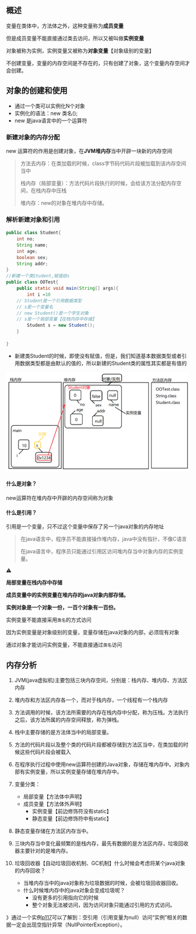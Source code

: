 ##  概述

变量在类体中，方法体之外，这种变量称为**成员变量**

但是成员变量不能直接通过类去访问，所以又被叫做**实例变量**

对象被称为实例，实例变量又被称为**对象变量**【对象级别的变量】

不创建变量，变量的内存空间是不存在的，只有创建了对象，这个变量内存空间才会创建。

## 对象的创建和使用

- 通过一个类可以实例化N个对象
- 实例化的语法：new 类名();
- new 是java语言中的一个运算符

### 新建对象的内存分配

new 运算符的作用是创建对象，在**JVM堆内存**当中开辟一块新的内存空间

> 方法去内存：在类加载的时候，class字节码代码片段被加载到该内存空间当中
>
> 栈内存（局部变量）：方法代码片段执行的时候，会给该方法分配内存空间，在栈内存中压栈
>
> 堆内存：new的对象在堆内存中存储。

### 解析新建对象和引用

```java
public class Student{
    int no;
    String name;
    int age;
    boolean sex;
    String addr;
}
//新建一个类Student,赋值给s
public class OOTest{
    public static void main(String[] args){
        int i =10
    // Student是一个引用数据类型
    // s是一个变量名
    // new Student()是一个学生对象
    // s是一个局部变量【在栈内存中存储】
		Student s = new Student();   
    }
 
}


```

- 新建类Student的时候，即使没有赋值，但是，我们知道基本数据类型或者引用数据类型都是由默认的值的，所以新建的Student类的属性其实都是有值的

  

![image-20210428225517787](image-20210428225517787.png)

#### 什么是对象？

new运算符在堆内存中开辟的内存空间称为对象

#### 什么是引用？

引用是一个变量，只不过这个变量中保存了另一个java对象的内存地址

> 在java语言中，程序员不能直接操作堆内存，java中没有指针，不像C语言
>
> 在java语言中，程序员只能通过引用区访问堆内存当中对象内存的实例变量。

:warning:

**局部变量在栈内存中存储**

**成员变量中的实例变量在堆内存的java对象内部存储。**

**实例对象是一个对象一份，一百个对象有一百份。**



实例变量不能直接采用`类名`的方式访问

因为实例变量是对象级别的变量，变量存储在java对象的内部，必须现有对象

通过对象才能访问实例变量，不能直接通过`类名`访问

## 内存分析

1. JVM(java虚拟机)主要包括三块内存空间，分别是：栈内存、堆内存、方法区内存

2. 堆内存和方法区内存各一个，而对于栈内存，一个线程有一个栈内存
3. 方法调用的时候，该方法所需要的内存在栈内存中分配，称为压栈。方法执行之后，该方法所属的内存空间释放，称为弹栈。
4. 栈中主要存储的是方法体当中的局部变量。
5. 方法的代码片段以及整个类的代码片段都被存储到方法区当中，在类加载的时候这些代码片段会被载入
6. 在程序执行过程中使用new运算符创建的Java对象，存储在堆内存中。对象内部有实例变量，所以实例变量存储在堆内存中。
7. 变量分类：
   - 局部变量【方法体中声明】
   - 成员变量【方法体外声明】
     - 实例变量【前边修饰符没有static】
     - 静态变量【前边修饰符中有static】
8. 静态变量存储在方法区内存当中。
9. 三块内存当中变化最频繁的是栈内存，最先有数据的是方法区内存，垃圾回收器主要针对的是堆内存。
10. 垃圾回收器【自动垃圾回收机制、GC机制】什么时候会考虑将某个java对象的内存回收？
    - 当堆内存当中的java对象称为垃圾数据的时候，会被垃圾回收器回收。
    - 什么时候堆内存中的java对象会变成垃圾呢？
      - 没有更多的引用指向它的时候
      - 整个对象无法被访问，因为访问对象只能通过引用的方式访问。

》通过一个实例[p117](https://www.bilibili.com/video/BV1Rx411876f?p=117)可以了解到：空引用（引用变量为null）访问“实例”相关的数据一定会出现空指针异常（NullPointerException）。

